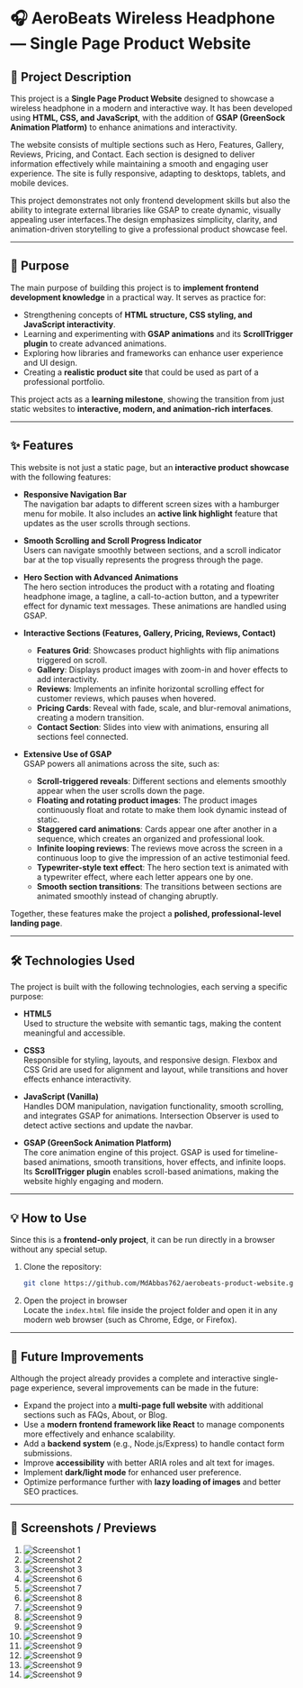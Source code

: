 # 🎧 AeroBeats Wireless Headphone — Single Page Product Website  

## 📌 Project Description  
This project is a **Single Page Product Website** designed to showcase a wireless headphone in a modern and interactive way. It has been developed using **HTML, CSS, and JavaScript**, with the addition of **GSAP (GreenSock Animation Platform)** to enhance animations and interactivity.  

The website consists of multiple sections such as Hero, Features, Gallery, Reviews, Pricing, and Contact. Each section is designed to deliver information effectively while maintaining a smooth and engaging user experience. The site is fully responsive, adapting to desktops, tablets, and mobile devices.  

This project demonstrates not only frontend development skills but also the ability to integrate external libraries like GSAP to create dynamic, visually appealing user interfaces.The design emphasizes simplicity, clarity, and animation-driven storytelling to give a professional product showcase feel.  

---

## 🎯 Purpose  
The main purpose of building this project is to **implement frontend development knowledge** in a practical way. It serves as practice for:  
- Strengthening concepts of **HTML structure, CSS styling, and JavaScript interactivity**.  
- Learning and experimenting with **GSAP animations** and its **ScrollTrigger plugin** to create advanced animations.  
- Exploring how libraries and frameworks can enhance user experience and UI design.  
- Creating a **realistic product site** that could be used as part of a professional portfolio.  

This project acts as a **learning milestone**, showing the transition from just static websites to **interactive, modern, and animation-rich interfaces**.  

---

## ✨ Features  
This website is not just a static page, but an **interactive product showcase** with the following features:  

- **Responsive Navigation Bar**  
  The navigation bar adapts to different screen sizes with a hamburger menu for mobile. It also includes an **active link highlight** feature that updates as the user scrolls through sections.  

- **Smooth Scrolling and Scroll Progress Indicator**  
  Users can navigate smoothly between sections, and a scroll indicator bar at the top visually represents the progress through the page.  

- **Hero Section with Advanced Animations**  
  The hero section introduces the product with a rotating and floating headphone image, a tagline, a call-to-action button, and a typewriter effect for dynamic text messages. These animations are handled using GSAP.  

- **Interactive Sections (Features, Gallery, Pricing, Reviews, Contact)**  
  - **Features Grid**: Showcases product highlights with flip animations triggered on scroll.  
  - **Gallery**: Displays product images with zoom-in and hover effects to add interactivity.  
  - **Reviews**: Implements an infinite horizontal scrolling effect for customer reviews, which pauses when hovered.  
  - **Pricing Cards**: Reveal with fade, scale, and blur-removal animations, creating a modern transition.  
  - **Contact Section**: Slides into view with animations, ensuring all sections feel connected.  

- **Extensive Use of GSAP**  
  GSAP powers all animations across the site, such as:  
  - **Scroll-triggered reveals**: Different sections and elements smoothly appear when the user scrolls down the page.  
  - **Floating and rotating product images**: The product images continuously float and rotate to make them look dynamic instead of static.  
  - **Staggered card animations**: Cards appear one after another in a sequence, which creates an organized and professional look.  
  - **Infinite looping reviews**: The reviews move across the screen in a continuous loop to give the impression of an active testimonial feed.  
  - **Typewriter-style text effect**: The hero section text is animated with a typewriter effect, where each letter appears one by one.  
  - **Smooth section transitions**: The transitions between sections are animated smoothly instead of changing abruptly.   

Together, these features make the project a **polished, professional-level landing page**.  

---

## 🛠️ Technologies Used  
The project is built with the following technologies, each serving a specific purpose:  

- **HTML5**  
  Used to structure the website with semantic tags, making the content meaningful and accessible.

- **CSS3**  
  Responsible for styling, layouts, and responsive design. Flexbox and CSS Grid are used for alignment and layout, while transitions and hover effects enhance interactivity.  

- **JavaScript (Vanilla)**  
  Handles DOM manipulation, navigation functionality, smooth scrolling, and integrates GSAP for animations. Intersection Observer is used to detect active sections and update the navbar.  

- **GSAP (GreenSock Animation Platform)**  
  The core animation engine of this project. GSAP is used for timeline-based animations, smooth transitions, hover effects, and infinite loops. Its **ScrollTrigger plugin** enables scroll-based animations, making the website highly engaging and modern.  

---

## 💡 How to Use  
Since this is a **frontend-only project**, it can be run directly in a browser without any special setup.  

1. Clone the repository:  
   ```bash  
   git clone https://github.com/MdAbbas762/aerobeats-product-website.git  

2. Open the project in browser  
   Locate the `index.html` file inside the project folder and open it in any modern web browser (such as Chrome, Edge, or Firefox).  

---

## 🔮 Future Improvements
Although the project already provides a complete and interactive single-page experience, several improvements can be made in the future:

- Expand the project into a **multi-page full website** with additional sections such as FAQs, About, or Blog.  
- Use a **modern frontend framework like React** to manage components more effectively and enhance scalability.  
- Add a **backend system** (e.g., Node.js/Express) to handle contact form submissions.  
- Improve **accessibility** with better ARIA roles and alt text for images.  
- Implement **dark/light mode** for enhanced user preference.  
- Optimize performance further with **lazy loading of images** and better SEO practices.

---

## 📸 Screenshots / Previews

1. ![Screenshot 1](./screenshots/SPW_1.PNG)  
2. ![Screenshot 2](./screenshots/SPW_2.PNG)  
3. ![Screenshot 3](./screenshots/SPW_3.PNG)
6. ![Screenshot 6](./screenshots/SPW_6.PNG)  
7. ![Screenshot 7](./screenshots/SPW_7.PNG)  
8. ![Screenshot 8](./screenshots/SPW_8.PNG)  
9. ![Screenshot 9](./screenshots/SPW_9.PNG)  
10. ![Screenshot 9](./screenshots/SPW_10.PNG)  
11. ![Screenshot 9](./screenshots/SPW_11.PNG)  
12. ![Screenshot 9](./screenshots/SPW_12.PNG)  
13. ![Screenshot 9](./screenshots/SPW_13.PNG)  
14. ![Screenshot 9](./screenshots/SPW_14.PNG)  
15. ![Screenshot 9](./screenshots/SPW_15.PNG)  
16. ![Screenshot 9](./screenshots/SPW_16.PNG)  